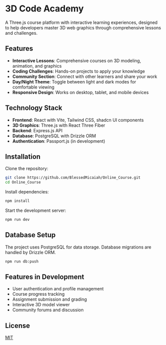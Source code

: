 # 3D Code Academy

A Three.js course platform with interactive learning experiences, designed to help developers master 3D web graphics through comprehensive lessons and challenges.

## Features

- **Interactive Lessons**: Comprehensive courses on 3D modeling, animation, and graphics
- **Coding Challenges**: Hands-on projects to apply your knowledge
- **Community Section**: Connect with other learners and share your work
- **Day/Night Theme**: Toggle between light and dark modes for comfortable viewing
- **Responsive Design**: Works on desktop, tablet, and mobile devices

## Technology Stack

- **Frontend**: React with Vite, Tailwind CSS, shadcn UI components
- **3D Graphics**: Three.js with React Three Fiber
- **Backend**: Express.js API
- **Database**: PostgreSQL with Drizzle ORM
- **Authentication**: Passport.js (in development)

## Installation

Clone the repository:

```bash
git clone https://github.com/BlessedMicaiah/Online_Course.git
cd Online_Course
```

Install dependencies:

```bash
npm install
```

Start the development server:

```bash
npm run dev
```

## Database Setup

The project uses PostgreSQL for data storage. Database migrations are handled by Drizzle ORM.

```bash
npm run db:push
```

## Features in Development

- User authentication and profile management
- Course progress tracking
- Assignment submission and grading
- Interactive 3D model viewer
- Community forums and discussion

## License

[MIT](LICENSE)
